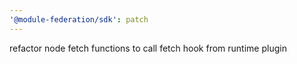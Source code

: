 ```yaml
---
'@module-federation/sdk': patch
---
```


refactor node fetch functions to call fetch hook from runtime plugin
